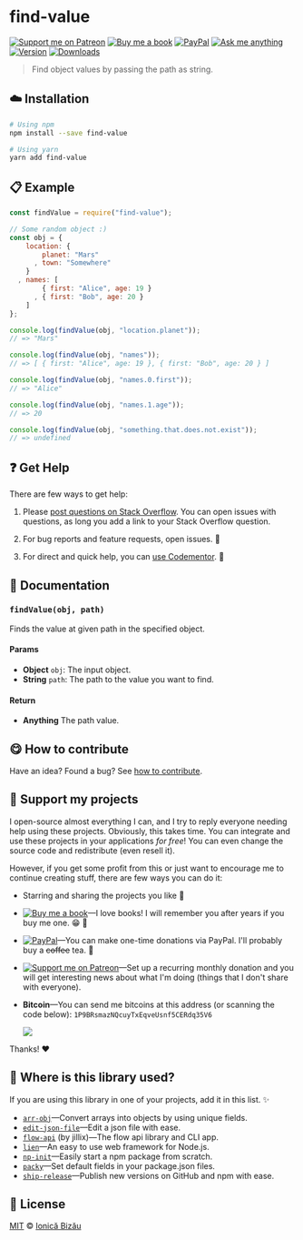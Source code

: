 <!-- Please do not edit this file. Edit the `blah` field in the `package.json` instead. If in doubt, open an issue. -->


# find-value

 [![Support me on Patreon][badge_patreon]][patreon] [![Buy me a book][badge_amazon]][amazon] [![PayPal][badge_paypal_donate]][paypal-donations] [![Ask me anything](https://img.shields.io/badge/ask%20me-anything-1abc9c.svg)](https://github.com/IonicaBizau/ama) [![Version](https://img.shields.io/npm/v/find-value.svg)](https://www.npmjs.com/package/find-value) [![Downloads](https://img.shields.io/npm/dt/find-value.svg)](https://www.npmjs.com/package/find-value)

> Find object values by passing the path as string.

## :cloud: Installation

```sh
# Using npm
npm install --save find-value

# Using yarn
yarn add find-value
```


## :clipboard: Example



```js
const findValue = require("find-value");

// Some random object :)
const obj = {
    location: {
        planet: "Mars"
      , town: "Somewhere"
    }
  , names: [
        { first: "Alice", age: 19 }
      , { first: "Bob", age: 20 }
    ]
};

console.log(findValue(obj, "location.planet"));
// => "Mars"

console.log(findValue(obj, "names"));
// => [ { first: "Alice", age: 19 }, { first: "Bob", age: 20 } ]

console.log(findValue(obj, "names.0.first"));
// => "Alice"

console.log(findValue(obj, "names.1.age"));
// => 20

console.log(findValue(obj, "something.that.does.not.exist"));
// => undefined
```



## :question: Get Help

There are few ways to get help:

 1. Please [post questions on Stack Overflow](https://stackoverflow.com/questions/ask). You can open issues with questions, as long you add a link to your Stack Overflow question.
 2. For bug reports and feature requests, open issues. :bug:

 3. For direct and quick help, you can [use Codementor](https://www.codementor.io/johnnyb). :rocket:



## :memo: Documentation


### `findValue(obj, path)`
Finds the value at given path in the specified object.

#### Params

- **Object** `obj`: The input object.
- **String** `path`: The path to the value you want to find.

#### Return
- **Anything** The path value.



## :yum: How to contribute
Have an idea? Found a bug? See [how to contribute][contributing].


## :sparkling_heart: Support my projects

I open-source almost everything I can, and I try to reply everyone needing help using these projects. Obviously,
this takes time. You can integrate and use these projects in your applications *for free*! You can even change the source code and redistribute (even resell it).

However, if you get some profit from this or just want to encourage me to continue creating stuff, there are few ways you can do it:

 - Starring and sharing the projects you like :rocket:
 - [![Buy me a book][badge_amazon]][amazon]—I love books! I will remember you after years if you buy me one. :grin: :book:
 - [![PayPal][badge_paypal]][paypal-donations]—You can make one-time donations via PayPal. I'll probably buy a ~~coffee~~ tea. :tea:
 - [![Support me on Patreon][badge_patreon]][patreon]—Set up a recurring monthly donation and you will get interesting news about what I'm doing (things that I don't share with everyone).
 - **Bitcoin**—You can send me bitcoins at this address (or scanning the code below): `1P9BRsmazNQcuyTxEqveUsnf5CERdq35V6`

    ![](https://i.imgur.com/z6OQI95.png)

Thanks! :heart:


## :dizzy: Where is this library used?
If you are using this library in one of your projects, add it in this list. :sparkles:


 - [`arr-obj`](https://github.com/IonicaBizau/arr-obj#readme)—Convert arrays into objects by using unique fields.
 - [`edit-json-file`](https://github.com/IonicaBizau/edit-json-file#readme)—Edit a json file with ease.
 - [`flow-api`](https://github.com/jillix/flow-api) (by jillix)—The flow api library and CLI app.
 - [`lien`](https://github.com/LienJS/Lien)—An easy to use web framework for Node.js.
 - [`np-init`](https://github.com/IonicaBizau/np-init#readme)—Easily start a npm package from scratch.
 - [`packy`](https://github.com/IonicaBizau/packy#readme)—Set default fields in your package.json files.
 - [`ship-release`](https://github.com/IonicaBizau/ship-release#readme)—Publish new versions on GitHub and npm with ease.

## :scroll: License

[MIT][license] © [Ionică Bizău][website]

[badge_patreon]: http://ionicabizau.github.io/badges/patreon.svg
[badge_amazon]: http://ionicabizau.github.io/badges/amazon.svg
[badge_paypal]: http://ionicabizau.github.io/badges/paypal.svg
[badge_paypal_donate]: http://ionicabizau.github.io/badges/paypal_donate.svg
[patreon]: https://www.patreon.com/ionicabizau
[amazon]: http://amzn.eu/hRo9sIZ
[paypal-donations]: https://www.paypal.com/cgi-bin/webscr?cmd=_s-xclick&hosted_button_id=RVXDDLKKLQRJW
[donate-now]: http://i.imgur.com/6cMbHOC.png

[license]: http://showalicense.com/?fullname=Ionic%C4%83%20Biz%C4%83u%20%3Cbizauionica%40gmail.com%3E%20(https%3A%2F%2Fionicabizau.net)&year=2015#license-mit
[website]: https://ionicabizau.net
[contributing]: /CONTRIBUTING.md
[docs]: /DOCUMENTATION.md
